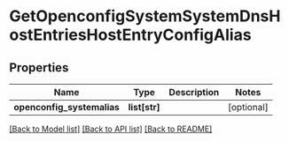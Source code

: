 # GetOpenconfigSystemSystemDnsHostEntriesHostEntryConfigAlias

## Properties
Name | Type | Description | Notes
------------ | ------------- | ------------- | -------------
**openconfig_systemalias** | **list[str]** |  | [optional] 

[[Back to Model list]](../README.md#documentation-for-models) [[Back to API list]](../README.md#documentation-for-api-endpoints) [[Back to README]](../README.md)


